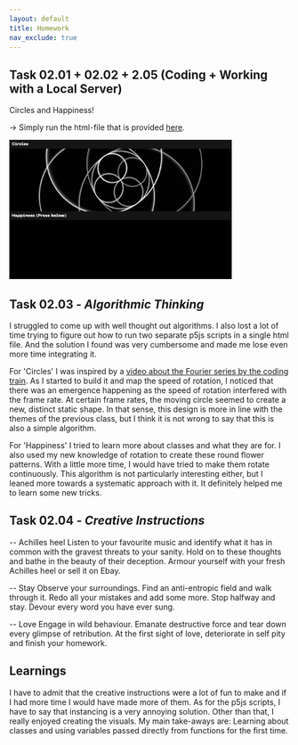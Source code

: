 ```yaml
---
layout: default
title: Homework
nav_exclude: true
---
```



## Task 02.01 + 02.02 + 2.05 (Coding + Working with a Local Server)

Circles and Happiness!

-> Simply run the html-file that is provided [here](code/02_03_&_05/index.html).

<img src=img/Local_website_preview.png alt="alt text" width="400">

## Task 02.03 - _Algorithmic Thinking_

I struggled to come up with well thought out algorithms. I also lost a lot of time trying to figure out how to run two separate p5js scripts in a single html file. And the solution I found was very cumbersome and made me lose even more time integrating it. 

For 'Circles' I was inspired by a [video about the Fourier series by the coding train](https://www.youtube.com/watch?v=Mm2eYfj0SgA&t=799s). As I started to build it and map the speed of rotation, I noticed that there was an emergence happening as the speed of rotation interfered with the frame rate. At certain frame rates, the moving circle seemed to create a new, distinct static shape. In that sense, this design is more in line with the themes of the previous class, but I think it is not wrong to say that this is also a simple algorithm. 

For 'Happiness' I tried to learn more about classes and what they are for. I also used my new knowledge of rotation to create these round flower patterns. With a little more time, I would have tried to make them rotate continuously. This algorithm is not particularly interesting either, but I leaned more towards a systematic approach with it. It definitely helped me to learn some new tricks. 
## Task 02.04 - _Creative Instructions_

-- Achilles heel
Listen to your favourite music and identify what it has in common with the gravest threats to your sanity. Hold on to these thoughts and bathe in the beauty of their deception. Armour yourself with your fresh Achilles heel or sell it on Ebay.

-- Stay
Observe your surroundings. Find an anti-entropic field and walk through it. Redo all your mistakes and add some more. Stop halfway and stay. Devour every word you have ever sung. 

-- Love
Engage in wild behaviour. Emanate destructive force and tear down every glimpse of retribution. At the first sight of love, deteriorate in self pity and finish your homework.
## Learnings

I have to admit that the creative instructions were a lot of fun to make and if I had more time I would have made more of them. As for the p5js scripts, I have to say that instancing is a very annoying solution. Other than that, I really enjoyed creating the visuals. My main take-aways are: Learning about classes and using variables passed directly from functions for the first time. 




